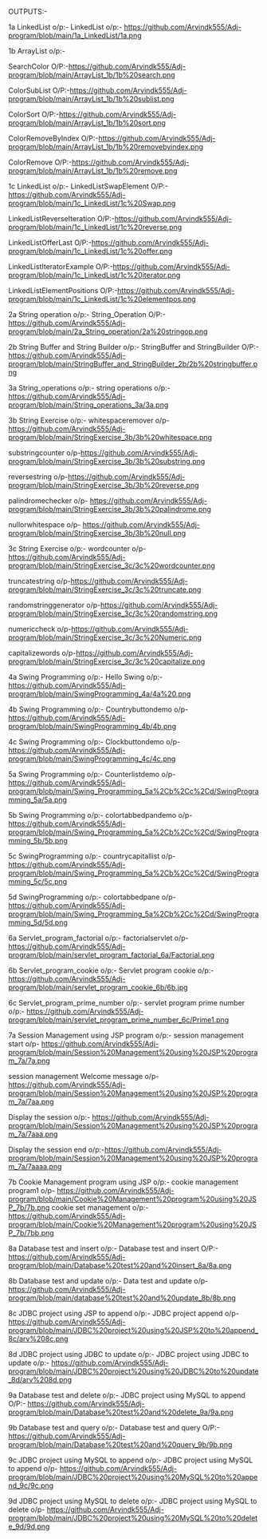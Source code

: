 OUTPUTS:-

1a LinkedList o/p:-
LinkedList o/p:- https://github.com/Arvindk555/Adj-program/blob/main/1a_LinkedList/1a.png


1b ArrayList o/p:-

SearchColor O/P:-https://github.com/Arvindk555/Adj-program/blob/main/ArrayList_1b/1b%20search.png

ColorSubList O/P:-https://github.com/Arvindk555/Adj-program/blob/main/ArrayList_1b/1b%20sublist.png

ColorSort O/P:-https://github.com/Arvindk555/Adj-program/blob/main/ArrayList_1b/1b%20sort.png

ColorRemoveByIndex O/P:-https://github.com/Arvindk555/Adj-program/blob/main/ArrayList_1b/1b%20removebyindex.png

ColorRemove O/P:-https://github.com/Arvindk555/Adj-program/blob/main/ArrayList_1b/1b%20remove.png


1c LinkedList o/p:-
LinkedListSwapElement O/P:-https://github.com/Arvindk555/Adj-program/blob/main/1c_LinkedList/1c%20Swap.png

LinkedListReverseIteration O/P:-https://github.com/Arvindk555/Adj-program/blob/main/1c_LinkedList/1c%20reverse.png

LinkedListOfferLast O/P:-https://github.com/Arvindk555/Adj-program/blob/main/1c_LinkedList/1c%20offer.png

LinkedListIteratorExample O/P:-https://github.com/Arvindk555/Adj-program/blob/main/1c_LinkedList/1c%20iterator.png

LinkedListElementPositions O/P:-https://github.com/Arvindk555/Adj-program/blob/main/1c_LinkedList/1c%20elementpos.png


2a String operation o/p:-
String_Operation O/P:- https://github.com/Arvindk555/Adj-program/blob/main/2a_String_operation/2a%20stringop.png


2b String Buffer and String Builder o/p:-
StringBuffer and StringBuilder O/P:- https://github.com/Arvindk555/Adj-program/blob/main/StringBuffer_and_StringBuilder_2b/2b%20stringbuffer.png



3a String_operations o/p:-
string operations o/p:- https://github.com/Arvindk555/Adj-program/blob/main/String_operations_3a/3a.png


3b String Exercise o/p:-
whitespaceremover o/p-https://github.com/Arvindk555/Adj-program/blob/main/StringExercise_3b/3b%20whitespace.png

substringcounter o/p-https://github.com/Arvindk555/Adj-program/blob/main/StringExercise_3b/3b%20substring.png

reversestring o/p-https://github.com/Arvindk555/Adj-program/blob/main/StringExercise_3b/3b%20reverse.png

palindromechecker o/p- https://github.com/Arvindk555/Adj-program/blob/main/StringExercise_3b/3b%20palindrome.png

nullorwhitespace o/p- https://github.com/Arvindk555/Adj-program/blob/main/StringExercise_3b/3b%20null.png



3c String Exercise o/p:-
wordcounter o/p-https://github.com/Arvindk555/Adj-program/blob/main/StringExercise_3c/3c%20wordcounter.png

truncatestring o/p-https://github.com/Arvindk555/Adj-program/blob/main/StringExercise_3c/3c%20truncate.png

randomstringgenerator o/p-https://github.com/Arvindk555/Adj-program/blob/main/StringExercise_3c/3c%20randomstring.png

numericcheck o/p-https://github.com/Arvindk555/Adj-program/blob/main/StringExercise_3c/3c%20Numeric.png

capitalizewords o/p-https://github.com/Arvindk555/Adj-program/blob/main/StringExercise_3c/3c%20capitalize.png


4a Swing Programming o/p:-
Hello Swing o/p:- https://github.com/Arvindk555/Adj-program/blob/main/SwingProgramming_4a/4a%20.png


4b Swing Programming o/p:-
Countrybuttondemo o/p- https://github.com/Arvindk555/Adj-program/blob/main/SwingProgramming_4b/4b.png


4c Swing Programming o/p:-
Clockbuttondemo o/p- https://github.com/Arvindk555/Adj-program/blob/main/SwingProgramming_4c/4c.png



5a Swing Programming o/p:-
Counterlistdemo o/p- https://github.com/Arvindk555/Adj-program/blob/main/Swing_Programming_5a%2Cb%2Cc%2Cd/SwingProgramming_5a/5a.png


5b Swing Programming o/p:-
colortabbedpandemo o/p- https://github.com/Arvindk555/Adj-program/blob/main/Swing_Programming_5a%2Cb%2Cc%2Cd/SwingProgramming_5b/5b.png


5c SwingProgramming o/p:-
countrycapitallist o/p- https://github.com/Arvindk555/Adj-program/blob/main/Swing_Programming_5a%2Cb%2Cc%2Cd/SwingProgramming_5c/5c.png


5d SwingProgramming o/p:-
colortabbedpane o/p- https://github.com/Arvindk555/Adj-program/blob/main/Swing_Programming_5a%2Cb%2Cc%2Cd/SwingProgramming_5d/5d.png


6a Servlet_program_factorial o/p:-
factorialservlet o/p- https://github.com/Arvindk555/Adj-program/blob/main/servlet_program_factorial_6a/Factorial.png


6b Servlet_program_cookie o/p:-
Servlet program cookie o/p:- https://github.com/Arvindk555/Adj-program/blob/main/servlet_program_cookie_6b/6b.jpg


6c Servlet_program_prime_number o/p:-
servlet program prime number o/p:- https://github.com/Arvindk555/Adj-program/blob/main/servlet_program_prime_number_6c/Prime1.png


7a Session Management using JSP program o/p:-
session management start o/p- https://github.com/Arvindk555/Adj-program/blob/main/Session%20Management%20using%20JSP%20program_7a/7a.png

session management Welcome message o/p-https://github.com/Arvindk555/Adj-program/blob/main/Session%20Management%20using%20JSP%20program_7a/7aa.png

Display the session o/p:- https://github.com/Arvindk555/Adj-program/blob/main/Session%20Management%20using%20JSP%20program_7a/7aaa.png

Display the session end o/p:-https://github.com/Arvindk555/Adj-program/blob/main/Session%20Management%20using%20JSP%20program_7a/7aaaa.png


7b Cookie Management program using JSP o/p:-
cookie management program1 o/p- https://github.com/Arvindk555/Adj-program/blob/main/Cookie%20Management%20program%20using%20JSP_7b/7b.png
cookie set management o/p:- https://github.com/Arvindk555/Adj-program/blob/main/Cookie%20Management%20program%20using%20JSP_7b/7bb.png



8a Database test and insert o/p:-
Database test and insert O/P:- https://github.com/Arvindk555/Adj-program/blob/main/Database%20test%20and%20insert_8a/8a.png


8b Database test and update o/p:-
Data test and update o/p- https://github.com/Arvindk555/Adj-program/blob/main/database%20test%20and%20update_8b/8b.png


8c JDBC project using JSP to append o/p:-
JDBC project append o/p- https://github.com/Arvindk555/Adj-program/blob/main/JDBC%20project%20using%20JSP%20to%20append_8c/arv%208c.png


8d JDBC project using JDBC to update o/p:-
JDBC project using JDBC to update o/p:- https://github.com/Arvindk555/Adj-program/blob/main/JDBC%20project%20using%20JDBC%20to%20update_8d/arv%208d.png



9a Database test and delete o/p:-
JDBC project using MySQL to append O/P:- https://github.com/Arvindk555/Adj-program/blob/main/Database%20test%20and%20delete_9a/9a.png


9b Database test and query o/p:-
Database test and query O/P:- https://github.com/Arvindk555/Adj-program/blob/main/Database%20test%20and%20query_9b/9b.png


9c JDBC project using MySQL to append o/p:-
JDBC project using MySQL to append o/p- https://github.com/Arvindk555/Adj-program/blob/main/JDBC%20project%20using%20MySQL%20to%20append_9c/9c.png


9d JDBC project using MySQL to delete o/p:-
JDBC project using MySQL to delete o/p- https://github.com/Arvindk555/Adj-program/blob/main/JDBC%20project%20using%20MySQL%20to%20delete_9d/9d.png
